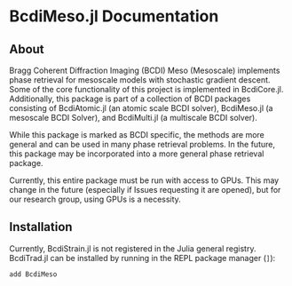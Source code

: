 # BcdiMeso.jl Documentation

## About

Bragg Coherent Diffraction Imaging (BCDI) Meso (Mesoscale) implements phase retrieval for mesoscale models with stochastic gradient descent. Some of the core functionality of this project is implemented in BcdiCore.jl. Additionally, this package is part of a collection of BCDI packages consisting of BcdiAtomic.jl (an atomic scale BCDI solver), BcdiMeso.jl (a mesoscale BCDI Solver), and BcdiMulti.jl (a multiscale BCDI solver).

While this package is marked as BCDI specific, the methods are more general and can be used in many phase retrieval problems. In the future, this package may be incorporated into a more general phase retrieval package.

Currently, this entire package must be run with access to GPUs. This may change in the future (especially if Issues requesting it are opened), but for our research group, using GPUs is a necessity.

## Installation

Currently, BcdiStrain.jl is not registered in the Julia general registry. BcdiTrad.jl can be installed by running in the REPL package manager (```]```):

```
add BcdiMeso
```
